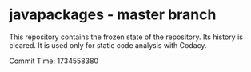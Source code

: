 # javapackages - master branch

This repository contains the frozen state of the repository.
Its history is cleared. It is used only for static code
analysis with Codacy.

Commit Time: 1734558380